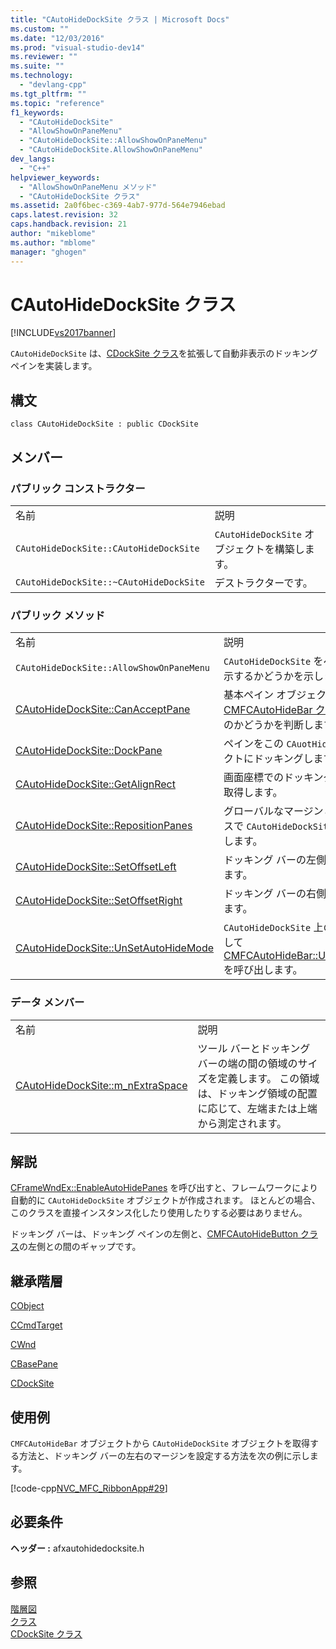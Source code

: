 ```yaml
---
title: "CAutoHideDockSite クラス | Microsoft Docs"
ms.custom: ""
ms.date: "12/03/2016"
ms.prod: "visual-studio-dev14"
ms.reviewer: ""
ms.suite: ""
ms.technology: 
  - "devlang-cpp"
ms.tgt_pltfrm: ""
ms.topic: "reference"
f1_keywords: 
  - "CAutoHideDockSite"
  - "AllowShowOnPaneMenu"
  - "CAutoHideDockSite::AllowShowOnPaneMenu"
  - "CAutoHideDockSite.AllowShowOnPaneMenu"
dev_langs: 
  - "C++"
helpviewer_keywords: 
  - "AllowShowOnPaneMenu メソッド"
  - "CAutoHideDockSite クラス"
ms.assetid: 2a0f6bec-c369-4ab7-977d-564e7946ebad
caps.latest.revision: 32
caps.handback.revision: 21
author: "mikeblome"
ms.author: "mblome"
manager: "ghogen"
---
```

# CAutoHideDockSite クラス
[!INCLUDE[vs2017banner](../../assembler/inline/includes/vs2017banner.md)]

`CAutoHideDockSite` は、[CDockSite クラス](../../mfc/reference/cdocksite-class.md)を拡張して自動非表示のドッキング ペインを実装します。  
  
## 構文  
  
```  
class CAutoHideDockSite : public CDockSite  
```  
  
## メンバー  
  
### パブリック コンストラクター  
  
|||  
|-|-|  
|名前|説明|  
|`CAutoHideDockSite::CAutoHideDockSite`|`CAutoHideDockSite` オブジェクトを構築します。|  
|`CAutoHideDockSite::~CAutoHideDockSite`|デストラクターです。|  
  
### パブリック メソッド  
  
|||  
|-|-|  
|名前|説明|  
|`CAutoHideDockSite::AllowShowOnPaneMenu`|`CAutoHideDockSite` をペイン メニューに表示するかどうかを示します。|  
|[CAutoHideDockSite::CanAcceptPane](../Topic/CAutoHideDockSite::CanAcceptPane.md)|基本ペイン オブジェクトが [CMFCAutoHideBar クラス](../Topic/CMFCAutoHideBar%20Class.md)から派生したものかどうかを判断します。|  
|[CAutoHideDockSite::DockPane](../Topic/CAutoHideDockSite::DockPane.md)|ペインをこの `CAuotHideDockSite` オブジェクトにドッキングします。|  
|[CAutoHideDockSite::GetAlignRect](../Topic/CAutoHideDockSite::GetAlignRect.md)|画面座標でのドッキング サイトのサイズを取得します。|  
|[CAutoHideDockSite::RepositionPanes](../Topic/CAutoHideDockSite::RepositionPanes.md)|グローバルなマージンとボタン間のスペースで `CAutoHideDockSite` にペインを再描画します。|  
|[CAutoHideDockSite::SetOffsetLeft](../Topic/CAutoHideDockSite::SetOffsetLeft.md)|ドッキング バーの左側のマージンを設定します。|  
|[CAutoHideDockSite::SetOffsetRight](../Topic/CAutoHideDockSite::SetOffsetRight.md)|ドッキング バーの右側のマージンを設定します。|  
|[CAutoHideDockSite::UnSetAutoHideMode](../Topic/CAutoHideDockSite::UnSetAutoHideMode.md)|`CAutoHideDockSite` 上のオブジェクトに対して [CMFCAutoHideBar::UnSetAutoHideMode](../Topic/CMFCAutoHideBar::UnSetAutoHideMode.md) を呼び出します。|  
  
### データ メンバー  
  
|||  
|-|-|  
|名前|説明|  
|[CAutoHideDockSite::m\_nExtraSpace](../Topic/CAutoHideDockSite::m_nExtraSpace.md)|ツール バーとドッキング バーの端の間の領域のサイズを定義します。  この領域は、ドッキング領域の配置に応じて、左端または上端から測定されます。|  
  
## 解説  
 [CFrameWndEx::EnableAutoHidePanes](../Topic/CFrameWndEx::EnableAutoHidePanes.md) を呼び出すと、フレームワークにより自動的に `CAutoHideDockSite` オブジェクトが作成されます。  ほとんどの場合、このクラスを直接インスタンス化したり使用したりする必要はありません。  
  
 ドッキング バーは、ドッキング ペインの左側と、[CMFCAutoHideButton クラス](../../mfc/reference/cmfcautohidebutton-class.md)の左側との間のギャップです。  
  
## 継承階層  
 [CObject](../Topic/CObject%20Class.md)  
  
 [CCmdTarget](../Topic/CCmdTarget%20Class.md)  
  
 [CWnd](../Topic/CWnd%20Class.md)  
  
 [CBasePane](../../mfc/reference/cbasepane-class.md)  
  
 [CDockSite](../../mfc/reference/cdocksite-class.md)  
  
## 使用例  
 `CMFCAutoHideBar` オブジェクトから `CAutoHideDockSite` オブジェクトを取得する方法と、ドッキング バーの左右のマージンを設定する方法を次の例に示します。  
  
 [!code-cpp[NVC_MFC_RibbonApp#29](../../mfc/reference/codesnippet/CPP/cautohidedocksite-class_1.cpp)]  
  
## 必要条件  
 **ヘッダー :** afxautohidedocksite.h  
  
## 参照  
 [階層図](../../mfc/hierarchy-chart.md)   
 [クラス](../Topic/MFC%20Classes.md)   
 [CDockSite クラス](../../mfc/reference/cdocksite-class.md)